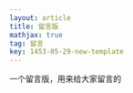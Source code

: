 ```yaml
---
layout: article
title: 留言版
mathjax: true
tag: 留言
key: 1453-05-29-new-template
---
```




一个留言版，用来给大家留言的


